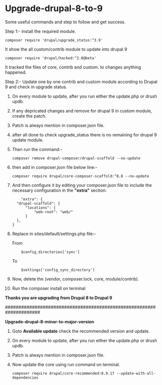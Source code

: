 # Upgrade-drupal-8-to-9
Some useful commands and step to follow and get success.

Step 1:- install the required module.

    composer require 'drupal/upgrade_status:^3.9'
It show the all custom/contrib module to update into drupal 9

    composer require 'drupal/hacked:^2.0@beta'
It tracked the files of core, contrib and custom. to changes anything happened.

Step 2:-  Update one by one contrib and custom module according to Drupal 9 and check in upgrade status.

1.  On every module to update, after you run either the update.php or drush updb.
2.  If any depricated changes and remove for drupal 9 in custom module, create the patch.
3.  Patch is always mention in composer.json file.
4.  after all done to check upgrade_status there is no remaining for drupal 9 update module.
5.  Then run the command:-
    
        composer remove drupal-composer/drupal-scaffold --no-update
        
6.  then add in composer.json file below line:-
     
        composer require drupal/core-composer-scaffold:^8.8 --no-update
        
7.  And then configure it by editing your composer.json file to include the necessary configuration in the **"extra"** section:

            "extra": {
          "drupal-scaffold": {
              "locations": {
                  "web-root": "web/"
              }
          },
        }
        
8.  Replace in sites/default/settings.php file:-

    From   
    
            $config_directories['sync']
    To
           
            $settings['config_sync_directory']
             
9.  Now, delete the (vendor, composer.lock, core, module/contrib).
10.  Run the composer install on terminal   

**Thanks you are upgrading from Drupal 8 to Drupal 9**


#####################################################################

**Upgrade-drupal-8-minor-to-major-version**

1.  Goto **Available update** check the recommended version and update.
2.  On every module to update, after you run either the update.php or drush updb.
3.  Patch is always mention in composer.json file.
4.  Now update the core using run command on terminal.
          
        composer require drupal/core-recommended:8.9.17 --update-with-all-dependencies
